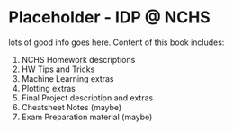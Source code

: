 # Placeholder - IDP @ NCHS
lots of good info goes here.
Content of this book includes:

1. NCHS Homework descriptions
2. HW Tips and Tricks
3. Machine Learning extras
4. Plotting extras
5. Final Project description and extras
6. Cheatsheet Notes (maybe)
7. Exam Preparation material (maybe)
